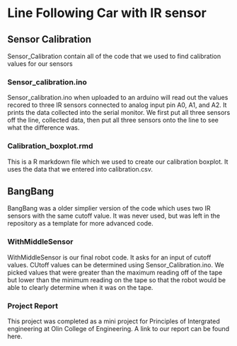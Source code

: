# Line Following Car with IR sensor

## Sensor Calibration 
Sensor_Calibration contain all of the code that we used to find calibration values for our sensors

### Sensor_calibration.ino 
Sensor_calibration.ino when uploaded to an arduino will read out the values recored to three IR sensors connected to analog input pin A0, A1, and A2. It prints the data collected into the serial monitor. We first put all three sensors off the line, collected data, then put all three sensors onto the line to see what the difference was. 

### Calibration_boxplot.rmd 
This is a R markdown file which we used to create our calibration boxplot. It uses the data that we entered into calibration.csv. 

## BangBang
BangBang was a older simplier version of the code which uses two IR sensors with the same cutoff value. It was never used, but was left in the repository as a template for more advanced code.

### WithMiddleSensor 
WithMiddleSensor  is our final robot code. It asks for an input of cutoff values. CUtoff values can be determined using Sensor_Calibration.ino. We picked values that were greater than the maximum reading off of the tape but lower than the minimum reading on the tape so that the robot would be able to clearly determine when it was on the tape.

### Project Report
This project was completed as a mini project for Principles of Intergrated engineering at Olin College of Engineering. A link to our report can be found here. 